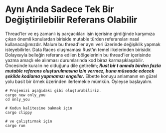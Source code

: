 # Aynı Anda Sadece Tek Bir Değiştirilebilir Referans Olabilir

Thread'ler ve eş zamanlı iş parçacıkları işin içerisine girdiğinde karşımıza çıkan önemli konulardan biriside mutable türden referansları nasıl kullanacağımızdır. Malum bu thread'ler aynı veri üzerinde değişiklik yapmak isteyebilirler. Data Races oluşmaması Rust'ın temel ilkelerinden birisidir. Dolayısıyla belleğin referans edilen bölgelerinin bu thread'ler içerisinde yazma amaçlı ele alınması durumlarında kod biraz karmaşıklaşabilir. Öncesinde kuralın ne olduğunu dile getirelim; ___Rust bir t anında birden fazla mutable referans oluşturulmasına izin vermez, buna müsaade edecek şekilde kodlama yapmamızı engeller.___ Elbette konuyu anlamanın en güzel yolu basit bir örnek üzerinden ilerlemekle mümkün. Öyleyse başlayalım.

```shell
# Projemizi aşağıdaki gibi oluşturabiliriz.
cargo new only_you
cd only_you

# Kodun kalitesine bakmak için
cargo clippy

# ve çalıştırmak için 
cargo run
```

